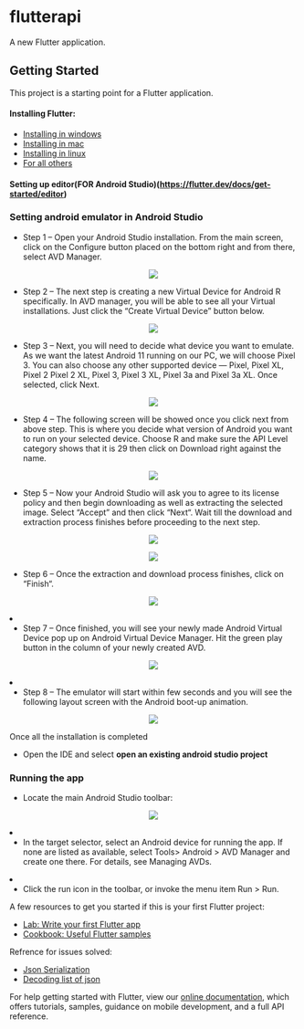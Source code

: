 # flutterapi

A new Flutter application.

## Getting Started

This project is a starting point for a Flutter application.

#### Installing Flutter:
- [Installing in windows](https://flutter.dev/docs/get-started/install/windows)
- [Installing in mac](https://flutter.dev/docs/get-started/install/macos)
- [Installing in linux](https://flutter.dev/docs/get-started/install/linux)
- [For all others](https://flutter.dev/docs/get-started/install)

#### Setting up editor(FOR Android Studio)(https://flutter.dev/docs/get-started/editor)


### Setting android emulator in Android Studio
- Step 1 – Open your Android Studio installation. From the main screen, click on the Configure button placed on the bottom right and from there, select AVD Manager.

<p align="center">
  <img src="https://malacupa.com/public/pics/android-studio-welcome-screen.png" />
</p>

- Step 2 – The next step is creating a new Virtual Device for Android R specifically. In AVD manager, you will be able to see all your Virtual installations. Just click the “Create Virtual Device” button below.
<p align="center">
  <img src="https://cdn.teamandroid.com/wp-content/uploads/2019/09/Install-Android10-TA-2.jpg" />
</p>

- Step 3 – Next, you will need to decide what device you want to emulate. As we want the latest Android 11 running on our PC, we will choose Pixel 3. You can also choose any other supported device — Pixel, Pixel XL, Pixel 2 Pixel 2 XL, Pixel 3, Pixel 3 XL, Pixel 3a and Pixel 3a XL. Once selected, click Next.
<p align="center">
  <img src="https://cdn.teamandroid.com/wp-content/uploads/2019/09/Install-Android10-TA-3-700x476.jpg" />
</p>

- Step 4 – The following screen will be showed once you click next from above step. This is where you decide what version of Android you want to run on your selected device. Choose R and make sure the API Level category shows that it is 29 then click on Download right against the name.
<p align="center">
  <img src="https://cdn.teamandroid.com/wp-content/uploads/2020/03/Android-11-Emulator-PC-TA-1-700x475.jpg" />
</p>

- Step 5 – Now your Android Studio will ask you to agree to its license policy and then begin downloading as well as extracting the selected image. Select “Accept” and then click “Next“. Wait till the download and extraction process finishes before proceeding to the next step.
<p align="center">
  <img src="https://cdn.teamandroid.com/wp-content/uploads/2016/05/Setup-Andriod-Emulator-5-700x592.png" />
</p>
<p align="center">
  <img src="https://cdn.teamandroid.com/wp-content/uploads/2020/03/Android-11-Emulator-PC-TA-2-700x528.jpg" />
</p>

-  Step 6 – Once the extraction and download process finishes, click on “Finish“.
<p align="center">
  <img src="https://cdn.teamandroid.com/wp-content/uploads/2020/03/Android-11-Emulator-PC-TA-3-700x528.jpg" />
</p

- - Step 7 – Once finished, you will see your newly made Android Virtual Device pop up on Android Virtual Device Manager. Hit the green play button in the column of your newly created AVD.
<p align="center">
  <img src="https://cdn.teamandroid.com/wp-content/uploads/2020/03/Android-11-Emulator-PC-TA-6-700x368.jpg" />
</p

- - Step 8 – The emulator will start within few seconds and you will see the following layout screen with the Android boot-up animation.
<p align="center">
  <img src="https://cdn.teamandroid.com/wp-content/uploads/2020/03/Android-11-Emulator-PC-TA-7.jpg" />
</p


Once all the installation is completed
- Open the IDE and select **open an existing android studio project**

### Running the app ###
- Locate the main Android Studio toolbar:
<p align="center">
  <img src="https://flutter.dev/assets/tools/android-studio/main-toolbar-8f8e4ce1c7a5ec70c4a288837aa3ea083fe03deef28d99567a391ef005a59c3f.png" />
</p
  
- - In the target selector, select an Android device for running the app. If none are listed as available, select Tools> Android > AVD Manager and create one there. For details,   see Managing AVDs.

- - Click the run icon in the toolbar, or invoke the menu item Run > Run.


A few resources to get you started if this is your first Flutter project:

- [Lab: Write your first Flutter app](https://flutter.dev/docs/get-started/codelab)
- [Cookbook: Useful Flutter samples](https://flutter.dev/docs/cookbook)


Refrence for issues solved:
 - [Json Serialization](https://flutter.dev/docs/development/data-and-backend/json)
 - [Decoding list of json](https://codetober.com/json-encode-decode-with-flutter/)

For help getting started with Flutter, view our
[online documentation](https://flutter.dev/docs), which offers tutorials,
samples, guidance on mobile development, and a full API reference.
